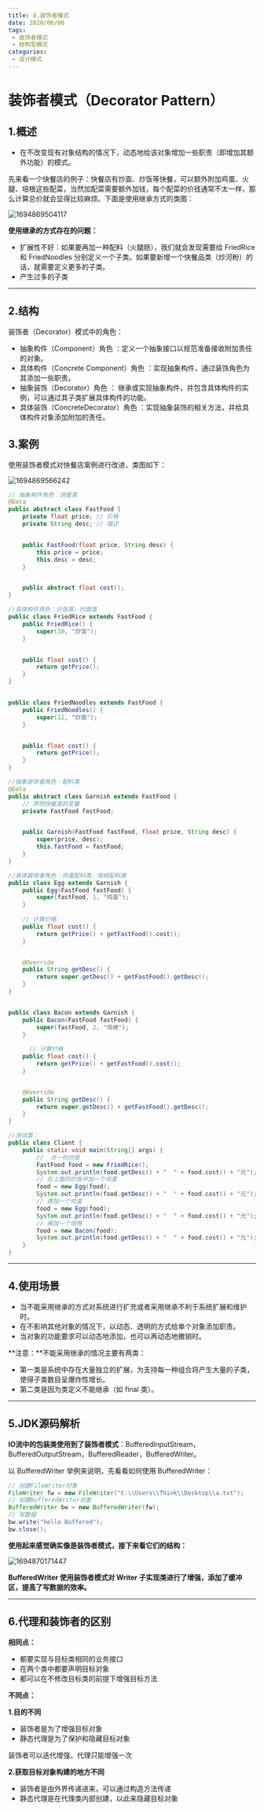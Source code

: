 ```yaml
---
title: 8.装饰者模式
date: 2020/06/06
tags:
 - 装饰者模式
 - 结构型模式
categories:
 - 设计模式
---
```


# **装饰者模式（Decorator Pattern）**

## **1.概述**

- 在不改变现有对象结构的情况下，动态地给该对象增加一些职责（即增加其额外功能）的模式。

先来看一个快餐店的例子：快餐店有炒面、炒饭等快餐，可以额外附加鸡蛋、火腿、培根这些配菜，当然加配菜需要额外加钱，每个配菜的价钱通常不太一样，那么计算总价就会显得比较麻烦。下面是使用继承方式的类图：

![1694869504117](./assets/1694869504117.png)

**使用继承的方式存在的问题：**

- 扩展性不好：如果要再加一种配料（火腿肠），我们就会发现需要给 FriedRice 和 FriedNoodles 分别定义一个子类。如果要新增一个快餐品类（炒河粉）的话，就需要定义更多的子类。
- 产生过多的子类

------

## **2.结构**

装饰者（Decorator）模式中的角色：

- 抽象构件（Component）角色 ：定义一个抽象接口以规范准备接收附加责任的对象。
- 具体构件（Concrete Component）角色 ：实现抽象构件，通过装饰角色为其添加一些职责。
- 抽象装饰（Decorator）角色 ： 继承或实现抽象构件，并包含具体构件的实例，可以通过其子类扩展具体构件的功能。
- 具体装饰（ConcreteDecorator）角色 ：实现抽象装饰的相关方法，并给具体构件对象添加附加的责任。



## **3.案例**

使用装饰者模式对快餐店案例进行改进，类图如下：

![1694869566242](./assets/1694869566242.png)

```java
// 抽象构件角色：快餐类
@Data
public abstract class FastFood {
    private float price; // 价格
    private String desc; // 描述


    public FastFood(float price, String desc) {
        this.price = price;
        this.desc = desc;
    }


    public abstract float cost();
}

```

```java
//具体构件角色：炒饭类、炒面类
public class FriedRice extends FastFood {
    public FriedRice() {
        super(10, "炒饭");
    }


    public float cost() {
        return getPrice();
    }
}


public class FriedNoodles extends FastFood {
    public FriedNoodles() {
        super(12, "炒面");
    }


    public float cost() {
        return getPrice();
    }
}

```

```java
//抽象装饰者角色：配料类
@Data
public abstract class Garnish extends FastFood {
    // 声明快餐类的变量
    private FastFood fastFood;


    public Garnish(FastFood fastFood, float price, String desc) {
        super(price, desc);
        this.fastFood = fastFood;
    }
}
```

```java
//具体装饰者角色：鸡蛋配料类、培根配料类
public class Egg extends Garnish {
    public Egg(FastFood fastFood) {
        super(fastFood, 1, "鸡蛋");
    }
  
    // 计算价格
    public float cost() {
        return getPrice() + getFastFood().cost();
    }


    @Override
    public String getDesc() {
        return super.getDesc() + getFastFood().getDesc();
    }
}


public class Bacon extends Garnish {
    public Bacon(FastFood fastFood) {
        super(fastFood, 2, "培根");
    }
    
      // 计算价格
    public float cost() {
        return getPrice() + getFastFood().cost();
    }


    @Override
    public String getDesc() {
        return super.getDesc() + getFastFood().getDesc();
    }
}
```

```java
//测试类：
public class Client {
    public static void main(String[] args) {
        //  点一份炒饭
        FastFood food = new FriedRice();
        System.out.println(food.getDesc() + "  " + food.cost() + "元");
        // 在上面的炒饭中加一个鸡蛋
        food = new Egg(food);
        System.out.println(food.getDesc() + "  " + food.cost() + "元");
        // 再加一个鸡蛋
        food = new Egg(food);
        System.out.println(food.getDesc() + "  " + food.cost() + "元");
        // 再加一个培根
        food = new Bacon(food);
        System.out.println(food.getDesc() + "  " + food.cost() + "元");
    }
}

```

------

## **4.使用场景**

- 当不能采用继承的方式对系统进行扩充或者采用继承不利于系统扩展和维护时。
- 在不影响其他对象的情况下，以动态、透明的方式给单个对象添加职责。
- 当对象的功能要求可以动态地添加，也可以再动态地撤销时。



**注意：**不能采用继承的情况主要有两类：

- 第一类是系统中存在大量独立的扩展，为支持每一种组合将产生大量的子类，使得子类数目呈爆炸性增长。
- 第二类是因为类定义不能继承（如 final 类）。

------



## **5.JDK源码解析**

**IO流中的包装类使用到了装饰者模式**：BufferedInputStream，BufferedOutputStream，BufferedReader，BufferedWriter。

以 BufferedWriter 举例来说明，先看看如何使用 BufferedWriter：

```java
// 创建FileWriter对象
FileWriter fw = new FileWriter("C:\\Users\\Think\\Desktop\\a.txt");
// 创建BufferedWriter对象
BufferedWriter bw = new BufferedWriter(fw);
// 写数据
bw.write("hello Buffered");
bw.close();
```

**使用起来感觉确实像是装饰者模式，接下来看它们的结构：**

![1694870171447](./assets/1694870171447.png)

**BufferedWriter 使用装饰者模式对 Writer 子实现类进行了增强，添加了缓冲区，提高了写数据的效率。**

------

## **6.代理和装饰者的区别**

**相同点：**

- 都要实现与目标类相同的业务接口
- 在两个类中都要声明目标对象
- 都可以在不修改目标类的前提下增强目标方法

**不同点：**

**1.目的不同**

- 装饰者是为了增强目标对象
- 静态代理是为了保护和隐藏目标对象

装饰者可以迭代增强，代理只能增强一次

**2.获取目标对象构建的地方不同**

- 装饰者是由外界传递进来，可以通过构造方法传递
- 静态代理是在代理类内部创建，以此来隐藏目标对象